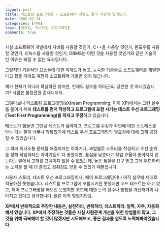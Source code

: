 ```yaml
---
layout: post
title: 익스트림 프로그래밍 - 소프트웨어 개발도 결국 사람에 달려있다.
date: 2008-02-24
categories: [서평]
tags: [애자일, 익스트림 프로그래밍]
comments: true
---
```


사실 소프트웨어 개발에서 자바를 사용할 것인가, C++을 사용할 것인가, 윈도우를 사용할 것인가, 리눅스를 사용할 것인가, DBMS는 어떤 것을 사용할 것인가와 같은 기술적인 이슈는 빠질 수 없는 요소입니다.

그렇지만 기술적인 요소들에 대한 이해도가 높고, 능숙한 기술들로 소프트웨어를 개발한다고 했을 때에도 여전히 소프트웨어 개발은 쉽지 않습니다.

제가 천재가 아니라 확실하진 않지만, 천재도 실수를 하더군요. 당연한 것 아니겠습니까? 사람은 불완전한 존재니까요.

그렇다보니 익스트림 프로그래밍(eXtream Programming, 이하 XP)에서는 그런 실수를 줄이기 위해 **테스트를 먼저 작성하고 프로그램에 포함 시키는 테스트 우선 프로그래밍(Test First Programming)을 하자고 주장**하고 있습니다.

테스트가 힘들면 그만큼 테스트가 싫어지고, 프로그램 수정과 확인에 대한 스트레스를 받는 다는 말이 너무나 와닿았기에 테스트 우선 프로그래밍의 필요성에 대해 크게 공감할 수 있었습니다.

그 외에 의사소통 문제를 해결하자는 이야기나, 과업별로 스토리를 작성하고 우선 순위를 정해 작업하자는 이야기등도 다 좋았지만, 품질을 낮춘다고 작업 효율이 좋아지지 않는다는 말에서 고개를 끄덕이지 않을 수 없었는데, 높은 품질을 요구 받고 그에 부합하려는 노력을 할 때 더 즐겁고 성취감도 얻을 수 있었기 때문입니다.

사용자 스토리, 테스트 우선 프로그래밍이나, 페어 프로그래밍이나 아직 실무에 제대로 적용하진 못했습니다. 테스트를 프로그램에 포함시키진 못했지만 코드 테스트는 하고 있고, 페어 프로그래밍을 해보진 못했지만 코드에 대한 논의 횟수나 방법을 개선해가며 나아지고 있다고 생각합니다. 물론 아직 멀었지만요.

**XP에서 반복적으로 주장한 내용은, 실천하라, 반복하라, 테스트하라. 일찍, 자주, 자동화해서 였습니다. XP에서 주장하는 것들은 사실 사람관계 개선을 위한 방법들이 많고, 그 것을 위해 극복해야 할 것이 많겠지만 시도해보고, 좋은 결과를 얻도록 노력해봐야겠습니다.**